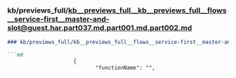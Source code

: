 ### kb/previews_full/kb__previews_full__kb__previews_full__flows__service-first__master-and-slot@guest.har.part037.md.part001.md.part002.md

```md
### kb/previews_full/kb__previews_full__flows__service-first__master-and-slot@guest.har.part037.md.part001.md (part 002)

```md
                     {
                            "functionName": "",
                           
```

```

```
